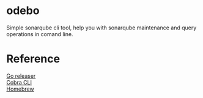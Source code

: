 # odebo
Simple sonarqube cli tool, help you with sonarqube maintenance and query operations in comand line.

# Reference

[Go releaser](https://goreleaser.com/quick-start/) <br/>
[Cobra CLI](https://www.youtube.com/watch?v=SSRIn5DAmyw&t=621s) <br/>
[Homebrew](https://www.youtube.com/watch?v=Oe0DOpG0GpQ&t=416s) <br/>

